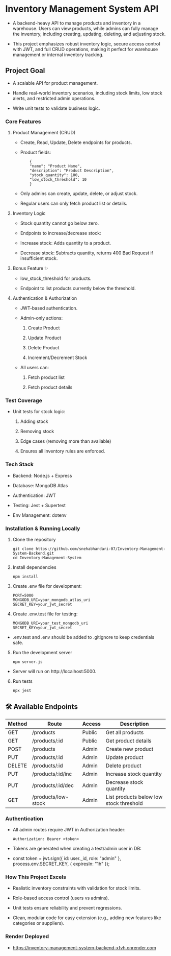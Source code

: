 # Inventory Management System API

- A backend-heavy API to manage products and inventory in a warehouse. Users can view products, while admins can fully manage the inventory, including creating, updating, deleting, and adjusting stock.

- This project emphasizes robust inventory logic, secure access control with JWT, and full CRUD operations, making it perfect for warehouse management or internal inventory tracking.

## Project Goal

- A scalable API for product management.

- Handle real-world inventory scenarios, including stock limits, low stock alerts, and restricted admin operations.

- Write unit tests to validate business logic.

### Core Features

1. Product Management (CRUD)

    - Create, Read, Update, Delete endpoints for products.

    - Product fields:
        ```
            {
            "name": "Product Name",
            "description": "Product Description",
            "stock_quantity": 100,
            "low_stock_threshold": 10
            }
        ```

    - Only admins can create, update, delete, or adjust stock.

    - Regular users can only fetch product list or details.

2. Inventory Logic

    - Stock quantity cannot go below zero.

    - Endpoints to increase/decrease stock:

    - Increase stock: Adds quantity to a product.

    - Decrease stock: Subtracts quantity, returns 400 Bad Request if insufficient stock.

3. Bonus Feature ✨

    - low_stock_threshold for products.

    - Endpoint to list products currently below the threshold.

4. Authentication & Authorization

    - JWT-based authentication.

    - Admin-only actions:

        1. Create Product

        2. Update Product

        3. Delete Product

        4. Increment/Decrement Stock

    - All users can:

        1. Fetch product list

        2. Fetch product details

###  Test Coverage
  - Unit tests for stock logic:

    1. Adding stock

    2. Removing stock

    3. Edge cases (removing more than available)

    4. Ensures all inventory rules are enforced.

###  Tech Stack

- Backend: Node.js + Express

- Database: MongoDB Atlas

- Authentication: JWT

- Testing: Jest + Supertest

- Env Management: dotenv

###  Installation & Running Locally

1. Clone the repository

    ```
    git clone https://github.com/snehabhandari-07/Inventory-Management-System-Backend.git
    cd Inventory-Management-System
    ```

2. Install dependencies

    ```
    npm install
    ```

3. Create .env file for development:

    ```
    PORT=5000
    MONGODB_URI=your_mongodb_atlas_uri
    SECRET_KEY=your_jwt_secret
    ```

4. Create .env.test file for testing:

    ```
    MONGODB_URI=your_test_mongodb_uri
    SECRET_KEY=your_jwt_secret
    ```

- .env.test and .env should be added to .gitignore to keep credentials safe.

5. Run the development server

    ```
    npm server.js
    ```

- Server will run on http://localhost:5000.

6. Run tests

    ```
    npx jest
    ```

## 🛠️ Available Endpoints

| Method | Route                 | Access | Description                             |
|--------|-----------------------|--------|-----------------------------------------|
| GET    | /products             | Public | Get all products                        |
| GET    | /products/:id         | Public | Get product details                     |
| POST   | /products             | Admin  | Create new product                      |
| PUT    | /products/:id         | Admin  | Update product                          |
| DELETE | /products/:id         | Admin  | Delete product                          |
| PUT    | /products/:id/inc     | Admin  | Increase stock quantity                 |
| PUT    | /products/:id/dec     | Admin  | Decrease stock quantity                 |
| GET    | /products/low-stock   | Admin  | List products below low stock threshold |


### Authentication

- All admin routes require JWT in Authorization header:

    ```
    Authorization: Bearer <token>
    ```

- Tokens are generated when creating a test/admin user in DB:

- const token = jwt.sign({ id: user._id, role: "admin" }, process.env.SECRET_KEY, { expiresIn: "1h" });

### How This Project Excels

- Realistic inventory constraints with validation for stock limits.

- Role-based access control (users vs admins).

- Unit tests ensure reliability and prevent regressions.

- Clean, modular code for easy extension (e.g., adding new features like categories or suppliers).

### Render Deployed

- https://inventory-management-system-backend-xfvh.onrender.com